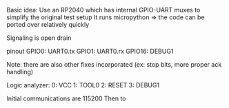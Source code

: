 Basic idea:
Use an RP2040 which has internal GPIO-UART muxes to simplify the original test setup
It runs micropython => the code can be ported over relatively quickly

Signaling is open drain

pinout
GPIO0: UART0.tx
GPIO1: UART0.rx
GPIO16: DEBUG1




Note: there are also other fixes incorporated
(ex: stop bits, more proper ack handling)





Logic analyzer:
0: VCC
1: TOOL0
2: RESET
3: DEBUG1

Initial communications are 115200
Then to 
